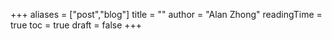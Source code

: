 +++
aliases = ["post","blog"]
title = ""
author = "Alan Zhong"
readingTime = true
toc = true
draft = false
+++
